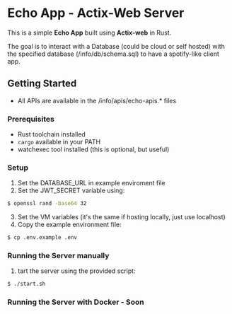 # Echo App - Actix-Web Server

This is a simple **Echo App** built using **Actix-web** in Rust. 

The goal is to interact with a Database (could be cloud or self hosted) with the specified database (/info/db/schema.sql) to have a spotify-like client app.

## Getting Started
- All APIs are available in the /info/apis/echo-apis.* files

### Prerequisites

- Rust toolchain installed
- `cargo` available in your PATH
- watchexec tool installed (this is optional, but useful)

### Setup
1. Set the DATABASE_URL in example enviroment file
2. Set the JWT_SECRET variable using:
```bash
$ openssl rand -base64 32
```
3. Set the VM variables (it's the same if hosting locally, just use localhost)
4. Copy the example environment file:
```bash
$ cp .env.example .env
```

### Running the Server manually
1. tart the server using the provided script:
```bash
$ ./start.sh
```

### Running the Server with Docker - Soon
